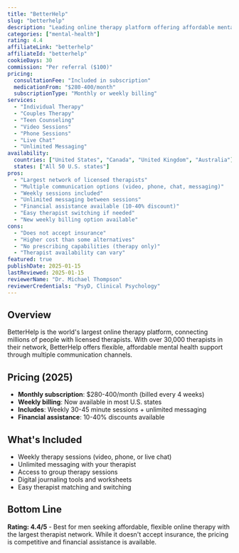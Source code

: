 ```yaml
---
title: "BetterHelp"
slug: "betterhelp"
description: "Leading online therapy platform offering affordable mental health support with licensed therapists via video, phone, and messaging."
categories: ["mental-health"]
rating: 4.4
affiliateLink: "betterhelp"
affiliateId: "betterhelp"
cookieDays: 30
commission: "Per referral ($100)"
pricing:
  consultationFee: "Included in subscription"
  medicationFrom: "$280-400/month"
  subscriptionType: "Monthly or weekly billing"
services:
  - "Individual Therapy"
  - "Couples Therapy"
  - "Teen Counseling"
  - "Video Sessions"
  - "Phone Sessions"
  - "Live Chat"
  - "Unlimited Messaging"
availability:
  countries: ["United States", "Canada", "United Kingdom", "Australia"]
  states: ["All 50 U.S. states"]
pros:
  - "Largest network of licensed therapists"
  - "Multiple communication options (video, phone, chat, messaging)"
  - "Weekly sessions included"
  - "Unlimited messaging between sessions"
  - "Financial assistance available (10-40% discount)"
  - "Easy therapist switching if needed"
  - "New weekly billing option available"
cons:
  - "Does not accept insurance"
  - "Higher cost than some alternatives"
  - "No prescribing capabilities (therapy only)"
  - "Therapist availability can vary"
featured: true
publishDate: 2025-01-15
lastReviewed: 2025-01-15
reviewerName: "Dr. Michael Thompson"
reviewerCredentials: "PsyD, Clinical Psychology"
---
```


## Overview

BetterHelp is the world's largest online therapy platform, connecting millions of people with licensed therapists. With over 30,000 therapists in their network, BetterHelp offers flexible, affordable mental health support through multiple communication channels.

## Pricing (2025)

- **Monthly subscription**: $280-400/month (billed every 4 weeks)
- **Weekly billing**: Now available in most U.S. states
- **Includes**: Weekly 30-45 minute sessions + unlimited messaging
- **Financial assistance**: 10-40% discounts available

## What's Included

- Weekly therapy sessions (video, phone, or live chat)
- Unlimited messaging with your therapist
- Access to group therapy sessions
- Digital journaling tools and worksheets
- Easy therapist matching and switching

## Bottom Line

**Rating: 4.4/5** - Best for men seeking affordable, flexible online therapy with the largest therapist network. While it doesn't accept insurance, the pricing is competitive and financial assistance is available.
